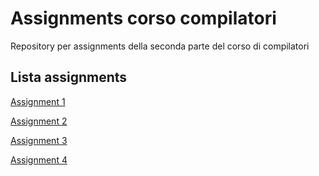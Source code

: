 # Assignments corso compilatori
Repository per assignments della seconda parte del corso di compilatori

## Lista assignments
[Assignment 1](https://github.com/vpelosio/compilatori/tree/master/Assignment1)

[Assignment 2](https://github.com/vpelosio/compilatori/tree/master/Assignment2/Assignment2.pdf)

[Assignment 3](https://github.com/vpelosio/compilatori/tree/master/Assignment3)

[Assignment 4](https://github.com/vpelosio/compilatori/tree/master/Assignment4)
